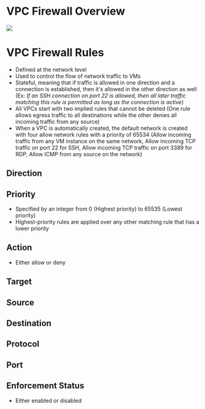 # VPC Firewall Overview

![](https://github.com/JonmarCorpuz/SecondBrain/blob/main/Assets/Whitespace.png)

# VPC Firewall Rules

* Defined at the network level
* Used to control the flow of network traffic to VMs
* Stateful, meaning that if traffic is allowed in one direction and a connection is established, then it's allowed in the other direction as well (Ex: *If an SSH connection on port 22 is allowed, then all later traffic matching this rule is permitted as long as the connection is active*)
* All VPCs start with two implied rules that cannot be deleted (One rule allows egress traffic to all destinations while the other denies all incoming traffic from any source)
* When a VPC is automatically created, the default network is created with four allow network rules with a priority of 65534 (Allow incoming traffic from any VM instance on the same network, Allow incoming TCP traffic on port 22 for SSH, Allow incoming TCP traffic on port 3389 for RDP, Allow ICMP from any source on the network)

## Direction

## Priority

* Specified by an integer from 0 (Highest priority) to 65535 (Lowest priority)
* Highest-priority rules are applied over any other matching rule that has a lower priority

## Action

* Either allow or deny

## Target

## Source

## Destination

## Protocol

## Port

## Enforcement Status

* Either enabled or disabled
